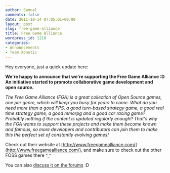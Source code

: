 ```yaml
---
author: Samual
comments: false
date: 2011-10-14 07:05:01+00:00
layout: post
slug: free-game-alliance
title: Free Game Alliance
wordpress_id: 1210
categories:
- Announcements
- Team Xonotic
---
```


Hey everyone, just a quick update here:

**We're happy to announce that we're supporting the Free Game Alliance :D An initiative started to promote collaborative game development and open source.**

_The Free Game Alliance (FGA) is a great collection of Open Source games, one per genre, which will keep you busy for years to come. What do you need more than a good FPS, a good turn-based strategy game, a good real time strategy game, a good mmorpg and a good car racing game? Probably nothing if the content is updated regularly enough!! That's why the FGA wants to support these projects and make them become known and famous, so more developers and contributors can join them to make this the perfect set of constantly evolving games!_

Check out their website at [http://www.freegamealliance.com/](http://www.freegamealliance.com/), and make sure to check out the other FOSS games there ^_^

You can also [discuss it on the forums](http://forums.xonotic.org/showthread.php?tid=2237) :D
